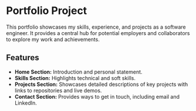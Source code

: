 # Portfolio Project

This portfolio showcases my skills, experience, and projects as a software engineer. 
It provides a central hub for potential employers and collaborators to explore my work and achievements.

## Features

- **Home Section:** Introduction and personal statement.
- **Skills Section:** Highlights technical and soft skills.
- **Projects Section:** Showcases detailed descriptions of key projects with links to repositories and live demos.
- **Contact Section:** Provides ways to get in touch, including email and LinkedIn.
